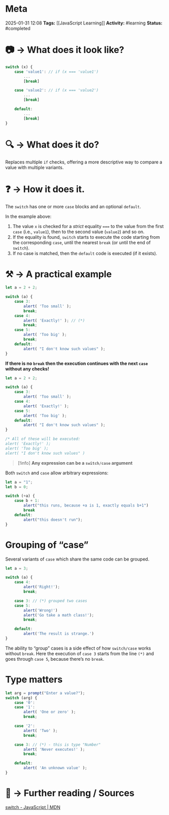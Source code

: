 # Meta
2025-01-31 12:08
**Tags:** [[JavaScript Learning]]
**Activity:** #learning 
**Status:** #completed 

# 📷 → What does it look like?
```JavaScript title:example.js
switch (x) {
	case 'value1': // if (x === 'value1')
		...
		[break]

	case 'value2': // if (x === 'value2')
		...
		[break]

	default:
		...
		[break]
}
```

# 🔍 → What does it do?
Replaces multiple `if` checks, offering a more descriptive way to compare a value with multiple variants.

# ❓ → How it does it.
The `switch` has one or more `case` blocks and an optional `default`.

In the example above:
1. The value `x` is checked for a *strict* equality `===` to the value from the first `case` (i.e., `value1`), then to the second value (`value2`) and so on.
2. If the equality is found, `switch` starts to execute the code starting from the corresponding `case`, until the nearest `break` (or until the end of `switch`).
3. If no case is matched, then the `default` code is executed (if it exists).

# ⚒️ → A practical example
```JavaScript title:example.js
let a = 2 + 2;

switch (a) {
	case 3:
		alert( 'Too small' );
		break;
	case 4:
		alert( 'Exactly!' ); // (*)
		break;
	case 5:
		alert( 'Too big' );
		break;
	default:
		alert( "I don't know such values" );
}
```

**If there is no `break` then the execution continues with the next `case` without any checks!**

```JavaScript title:example.js
let a = 2 + 2;

switch (a) {
	case 3:
		alert( 'Too small' );
	case 4:
		alert( 'Exactly!' );
	case 5:
		alert( 'Too big' );
	default:
		alert( "I don't know such values" );
}

/* All of these will be executed:
alert( 'Exactly!' );
alert( 'Too big' );
alert( "I don't know such values" )
```

> [!info] **Any expression can be a `switch/case` argument**

Both `switch` and `case` allow arbitrary expressions:
```JavaScript title:example.js
let a = "1";
let b = 0;

switch (+a) {
	case b + 1:
		alert("this runs, because +a is 1, exactly equals b+1")
		break
	default:
		alert("this doesn't run");
}
```

# Grouping of “case”
Several variants of `case` which share the same code can be grouped.
```JavaScript title:example.js
let a = 3;

switch (a) {
	case 4:
		alert('Right!');
		break;

	case 3: // (*) grouped two cases
	case 5:
		alert('Wrong!')
		alert('Go take a math class!');
		break;

	default:
		alert('The result is strange.')
}
```

The ability to “group” cases is a side effect of how `switch/case` works without `break`. Here the execution of `case 3` starts from the line `(*)` and goes through `case 5`, because there’s no `break`.

# Type matters

```JavaScript title:example.js
let arg = prompt("Enter a value?");
switch (arg) {
	case '0':
	case '1':
		alert( 'One or zero' );
		break;

	case '2':
		alert( 'Two' );
		break;

	case 3: // (*) - this is type "Number"
		alert( 'Never executes!' );
		break;

	default:
		alert( 'An unknown value' );
}
```

# 📑 → Further reading / Sources
[switch - JavaScript | MDN](https://developer.mozilla.org/en-US/docs/Web/JavaScript/Reference/Statements/switch)
